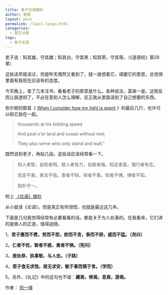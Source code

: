 ```yaml
---
title: 老子论语摘抄
author: 老杨
layout: post
permalink: /laozi-lunyu.html
categories:
  - 其它分类
tags:
  - 老子论语
---
```

老子说：知其雄，守其雌；知其白，守其黑；知其荣，守其辱。（《道德经》第28章）  


  
这些话早就读过，但是昨天偶然又看到了，就一直想着它，琢磨它的意思，总觉得里面有我现在应该有的态度。

今天晚上，查了几本注书，看看老子的原意是什么。各种说法，莫衷一是。这倒反而让我透彻了，不必在意别人怎么理解，反正我从里面读到了自己想要的东西。

弥尔顿的那首《 <a href="http://www.ruanyifeng.com/blog/2006/03/post_197.html" target="_blank">When I consider how my light is spent</a> 》的最后几行，也许可以和它放在一起。

> thousands at his bidding speed
> 
> And post o'er land and ocean without rest;
> 
> They also serve who only stand and wait."

既然说到老子，再贴几段。这些话应该经常看一下。

> 知人者智，自知者明。胜人者有力，自胜者强。知足者富。强行者有志。
> 
> 信言不美。美言不信。善者不辩。辩者不善。知者不博。博者不知。
> 
> 抱朴守一。

附上 <a href="http://www.ruanyifeng.com/blog/2007/01/quotes_of_confucius.html" target="_blank">《论语》摘抄</a>

从小就读《论语》，但是真正有所领悟，也就是最近这几年。

下面是几句我觉得经常有必要看看的话。都是关于为人处事的。在我看来，它们讲的是做人的正道，值得追随。

1。**君子惠而不费，劳而不怨，欲而不贪，泰而不骄，威而不猛。（尧曰）**

2。**仁者不忧，智者不惑，勇者不惧。（宪问）**

3。**居处恭、执事敬、与人忠。（子路）**

4。**君子食无求饱，居无求安，敏于事而慎于言。（学而）**

5。另外，《礼记》中的这句也不错：**藏焉，修焉，息焉，游焉。**

作者： <a href="http://www.ruanyifeng.com/blog/2006/04/post_211.html" target="_blank">阮一峰</a>